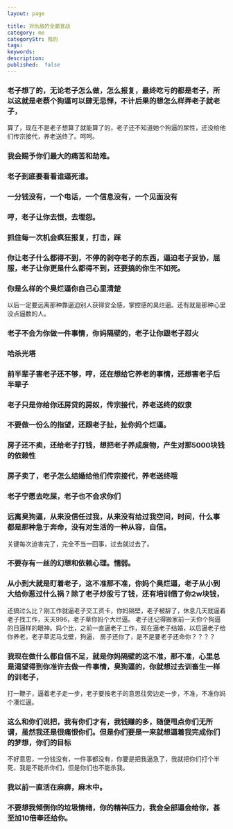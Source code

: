 ```yaml
---
layout: page

title: 对仇敌的全面宣战
category: me
categoryStr: 我的
tags: 
keywords:
description: 
published:  false
---
```


### 老子想了的，无论老子怎么做，怎么报复，最终吃亏的都是老子，所以这就是老蔡个狗逼可以肆无忌惮，不计后果的想怎么样弄老子就老子，
算了，现在不是老子想算了就能算了的，老子还不知道她个狗逼的尿性，还没给他们传宗接代，养老送终了。呵呵。
### 我会赐予你们最大的痛苦和劫难。
### 老子到底要看看谁逼死谁。
### 一分钱没有，一个电话，一个信息没有，一个见面没有
### 哼，老子让你去恨，去埋怨。
### 抓住每一次机会疯狂报复，打击，踩
### 你让老子什么都得不到，不停的剥夺老子的东西，逼迫老子妥协，屈服，老子让你更是什么都得不到，还要搞的你生不如死。
### 你是么样的个臭烂逼你自己心里清楚
以后一定要远离那种靠逼迫别人获得安全感，掌控感的臭烂逼。还有就是那种心里没点逼数的人。
### 老子不会为你做一件事情，你妈隔壁的，老子让你跟老子怼火
### 哈杀光塔
### 前半辈子害老子还不够，哼，还在想给它养老的事情，还想害老子后半辈子
### 老子只是你给你还房贷的房奴，传宗接代，养老送终的奴隶
### 不要做一份么的指望，还跟老子扯，扯你妈个烂逼。
### 房子还不卖，还给老子打钱，想把老子养成废物，产生对那5000块钱的依赖性
### 房子卖了，老子怎么结婚给他们传宗接代，养老送终哦
### 老子宁愿去吃屎，老子也不会求你们
### 远离臭狗逼，从来没信任过我，从来没有给过我空间，时间，什么事都是那种急于奔命，没有对生活的一种从容，自信。
关键每次迫害完了，完全不当一回事，过去就过去了。
### 不要存有一丝的幻想和依赖心理。懦弱。
### 从小到大就是盯着老子，这不准那不准，你妈个臭烂逼，老子从小到大给你惹过什么祸？除了老子炒股亏了钱，还有培训借了你2w块钱，
还搞过么比？刚工作就逼老子交工资卡，你妈隔壁，老子被辞了，休息几天就逼着老子找工作，天天996，老子草你妈个大烂逼。
老子还记得搬家前一天你个狗逼的日逼样的眼神。妈个比，之前一直逼老子工作，现在逼老子结婚，以后逼老子给你养老，老子草泥马戈壁，狗逼，
房子还你了，是不是要老子还命你？？？？
### 我现在做什么都自信不足，就是你妈隔壁的这不准，那不准，心里总是渴望得到你准许去做一件事情，臭狗逼的，你就想过去训畜生一样的训老子，
打一鞭子，逼着老子走一步，老子要按老子的意思往旁边走一步，不准，不准你妈个凑烂逼。

### 这么和你们说把，我有你们才有，我钱赚的多，随便甩点你们无所谓，虽然我还是很痛恨你们。但是你们要是一来就想逼着我完成你们的梦想，你们的目标
不好意思，一分钱没有，一件事都没有，你要是把我逼急了，我就把你们打个半死，我是不能杀你们，但是你们也不能杀我。

### 我以前一直活在麻痹，麻木中。
### 不要想我倾倒你的垃圾情绪，你的精神压力，我会全部逼会给你，甚至加10倍奉还给你。






